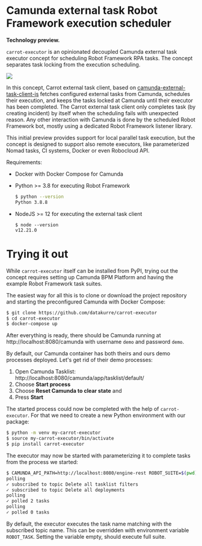 Camunda external task Robot Framework execution scheduler
=========================================================

**Technology preview.**

`carrot-executor` is an opinionated decoupled Camunda external task executor concept for scheduling Robot Framework RPA tasks. The concept separates task locking from the execution scheduling.

[![](https://mermaid.ink/img/eyJjb2RlIjoic2VxdWVuY2VEaWFncmFtXG4gICAgQ2Fycm90LT4-Q2FtdW5kYTogRmV0Y2ggYW5kIGxvY2tcbiAgICBDYW11bmRhLS0-PkNhcnJvdDogVGFza1xuICAgIHBhclxuICAgIENhcnJvdC0-PitFeGVjdXRvcjogU2NoZWR1bGVcbiAgICBFeGVjdXRvci0-PitSb2JvdDogRXhlY3V0ZVxuICAgIFJvYm90LT4-Q2FtdW5kYTogR2V0IHRhc2sgdmFyaWFibGVcbiAgICBDYW11bmRhLS0-PlJvYm90OiBWYXJpYWJsZSB2YWx1ZVxuICAgIFJvYm90LT4-Q2FtdW5kYTogU2V0IHRhc2sgdmFyaWFibGVcbiAgICBhbHRcbiAgICBSb2JvdC0-PkNhbXVuZGE6IENvbXBsZXRlIHRhc2tcbiAgICBlbmRcbiAgICBhbHRcbiAgICBSb2JvdC0-PkNhbXVuZGE6IEhhbmRsZSBmYWlsdXJlXG4gICAgZW5kXG4gICAgYWx0XG4gICAgUm9ib3QtPj5DYW11bmRhOiBIYW5kbGUgQlBNTiBlcnJvclxuICAgIGVuZFxuICAgIFJvYm90LS0-Pi1FeGVjdXRvcjogW2V4aXQgY29kZV1cbiAgICBlbmRcbiAgICBsb29wIFxuICAgIENhcnJvdC0-PkV4ZWN1dG9yOiBQb2xsIHN0YXR1c1xuICAgIGFsdFxuICAgIEV4ZWN1dG9yLS0-PkNhcnJvdDogW3BlbmRpbmddXG4gICAgQ2Fycm90LT4-Q2FtdW5kYTogRXh0ZW5kIGxvY2tcbiAgICBlbmRcbiAgICBhbHRcbiAgICBFeGVjdXRvci0tPj4tQ2Fycm90OiBbY29tcGxldGVkXVxuICAgIGVuZFxuICAgIGVuZCIsIm1lcm1haWQiOnsidGhlbWUiOiJkZWZhdWx0In0sInVwZGF0ZUVkaXRvciI6ZmFsc2UsImF1dG9TeW5jIjp0cnVlLCJ1cGRhdGVEaWFncmFtIjpmYWxzZX0)](https://mermaid-js.github.io/mermaid-live-editor/edit/##eyJjb2RlIjoic2VxdWVuY2VEaWFncmFtXG4gICAgQ2Fycm90LT4-Q2FtdW5kYTogRmV0Y2ggYW5kIGxvY2tcbiAgICBDYW11bmRhLS0-PkNhcnJvdDogVGFza1xuICAgIHBhclxuICAgIENhcnJvdC0-PitFeGVjdXRvcjogU2NoZWR1bGVcbiAgICBFeGVjdXRvci0-PitSb2JvdDogRXhlY3V0ZVxuICAgIFJvYm90LT4-Q2FtdW5kYTogR2V0IHRhc2sgdmFyaWFibGVcbiAgICBDYW11bmRhLS0-PlJvYm90OiBWYXJpYWJsZSB2YWx1ZVxuICAgIFJvYm90LT4-Q2FtdW5kYTogU2V0IHRhc2sgdmFyaWFibGVcbiAgICBhbHRcbiAgICBSb2JvdC0-PkNhbXVuZGE6IENvbXBsZXRlIHRhc2tcbiAgICBlbmRcbiAgICBhbHRcbiAgICBSb2JvdC0-PkNhbXVuZGE6IEhhbmRsZSBmYWlsdXJlXG4gICAgZW5kXG4gICAgYWx0XG4gICAgUm9ib3QtPj5DYW11bmRhOiBIYW5kbGUgQlBNTiBlcnJvXG4gICAgZW5kXG4gICAgUm9ib3QtLT4-LUV4ZWN1dG9yOiBbZXhpdCBjb2RlXVxuICAgIGVuZFxuICAgIGxvb3AgXG4gICAgQ2Fycm90LT4-RXhlY3V0b3I6IFBvbGwgc3RhdHVzXG4gICAgYWx0XG4gICAgRXhlY3V0b3ItLT4-Q2Fycm90OiBbcGVuZGluZ11cbiAgICBDYXJyb3QtPj5DYW11bmRhOiBFeHRlbmQgbG9ja1xuICAgIGVuZFxuICAgIGFsdFxuICAgIEV4ZWN1dG9yLS0-Pi1DYXJyb3Q6IFtjb21wbGV0ZWRdXG4gICAgZW5kXG4gICAgZW5kIiwibWVybWFpZCI6IntcbiAgXCJ0aGVtZVwiOiBcImRlZmF1bHRcIlxufSIsInVwZGF0ZUVkaXRvciI6ZmFsc2UsImF1dG9TeW5jIjp0cnVlLCJ1cGRhdGVEaWFncmFtIjpmYWxzZX0)

In this concept, Carrot external task client, based on [camunda-external-task-client-js](https://github.com/camunda/camunda-external-task-client-js) fetches configured external tasks from Camunda, schedules their execution, and keeps the tasks locked at Camunda until their executor has been completed. The Carrot external task client only completes task (by creating incident) by itself when the scheduling fails with unexpected reason. Any other interaction with Camunda is done by the scheduled Robot Framework bot, mostly using a dedicated Robot Framework listener library.

This initial preview provides support for local parallel task execution, but the concept is designed to support also remote executors, like parameterized Nomad tasks, CI systems, Docker or even Robocloud API.

Requirements:

* Docker with Docker Compose for Camunda

* Python >= 3.8 for executing Robot Framework

  ```bash
  $ python --version
  Python 3.8.8
  ```

* NodeJS >= 12 for executing the external task client

  ```
  $ node --version
  v12.21.0
  ```


Trying it out
=============

While `carrot-executor` itself can be installed from PyPI, trying out the concept requires setting up Camunda BPM Platform and having the example Robot Framework task suites.

The easiest way for all this is to clone or download the project repository and starting the preconfigured Camunda with Docker Compose:

```bash
$ git clone https://github.com/datakurre/carrot-executor
$ cd carrot-executor
$ docker-compose up
```

After everything is ready, there should be Camunda running at http://localhost:8080/camunda with username `demo` and password `demo`.

By default, our Camunda container has both theirs and ours demo processes deployed. Let's get rid of their demo processes:

1. Open Camunda Tasklist: http://localhost:8080/camunda/app/tasklist/default/
2. Choose **Start process**
3. Choose **Reset Camunda to clear state** and
4. Press **Start**

The started process could now be completed with the help of `carrot-executor`. For that we need to create a new Python environment with our package:

```bash
$ python -m venv my-carrot-executor
$ source my-carrot-executor/bin/activate
$ pip install carrot-executor
```

The executor may now be started with parameterizing it to complete tasks from the process we started:

```bash
$ CAMUNDA_API_PATH=http://localhost:8080/engine-rest ROBOT_SUITE=$(pwd)/robot/reset.robot CAMUNDA_TOPIC="Delete all tasklist filters,Delete all deployments" carrot-executor
polling
✓ subscribed to topic Delete all tasklist filters
✓ subscribed to topic Delete all deployments
polling
✓ polled 2 tasks
polling
✓ polled 0 tasks
```

By default, the executor executes the task name matching with the subscribed topic name. This can be overridden with environment variable `ROBOT_TASK`. Setting the variable empty, should execute full suite.
